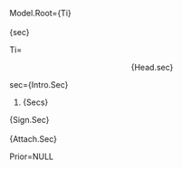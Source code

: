 Model.Root={Ti}<br><br>{sec}

Ti=<center>{Head.sec}</center>

sec={Intro.Sec}<br><ol><li>{Secs}</ol>{Sign.Sec}<br><br>{Attach.Sec}

Prior=NULL